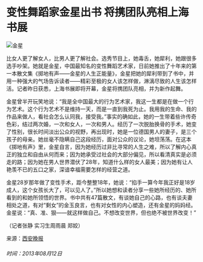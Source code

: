 # 变性舞蹈家金星出书 将携团队亮相上海书展

![金星](http://www.people.com.cn/h/pic/20130812/45/13335545127860043125.jpg)

比女人更了解女人，比男人更了解社会。选秀节目上，她毒舌，她犀利，她跟很多选手吵架。她就是金星，中国最知名的变性舞蹈艺术家，日前她推出了十年来的第一本散文集《掷地有声——金星的人生正能量》，金星把她的犀利带到了书中，并用一种强大的气场告诉读者——精彩至极的女人该怎样做，淋漓尽致的人生该怎样活。记者昨日获悉，上海书展即将开幕，金星将携团队亮相，并为新作起舞。

金星曾半开玩笑地说：“我是全中国最大的行为艺术家，我这一生都是在做一个行为艺术。这个行为艺术不是维持一天，而是一直到我死为止。我用我的生命、我的作品来做人，看社会怎么认同我，接受我。”事实的确如此，她的一生带着些许传奇色彩，结过两次婚，一次和女人，一次和男人。经历了一次脱胎换骨的手术，她变了性别，很长时间淡出公众的视野，再出现时，她是一位德国男人的妻子，是三个孩子的母亲。她丝毫不隐瞒自己这段经历，面对公众的议论，她坦荡荡。在这本《掷地有声》里，金星自言，因为她经历过非比寻常的人生之难，所以了解内心真正的独立和自由从何而来；因为她承受过社会的大部分偏见，所以看清真实是必须走的路；因为她在男人世界潜伏了28年，知道什么样的女人最美；因为她有让人艳羡不已的五口之家，深谙幸福需要怎样的经营之道。

金星28岁那年做了变性手术，距今整整18年，她说：“掐手一算今年我正好是18岁成人，这个女孩长大了，可以见人了。”所以她想和读者分享一些她所经历的、她所看到的和她所领悟的世界。书中共有47篇散文，有谈她自己的心路，也有谈夫妻相处之道，有对“剩女”的金玉良言，也有对女性的内心塑造，还有金星的妈妈经。金星说：“真、准、狠——就这样做自己。不想改变世界，但也绝不被世界改变！”

（记者张静 实习生周雨晨 郑姣）

来源：[西安晚报](http://www.chinanews.com/cul/2013/08-12/5151586.shtml)

###### 时间：2013年08月12日
